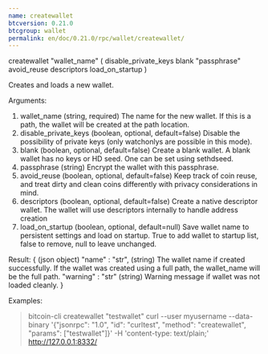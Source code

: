 ```yaml
---
name: createwallet
btcversion: 0.21.0
btcgroup: wallet
permalink: en/doc/0.21.0/rpc/wallet/createwallet/
---
```


createwallet "wallet_name" ( disable_private_keys blank "passphrase" avoid_reuse descriptors load_on_startup )

Creates and loads a new wallet.

Arguments:
1. wallet_name             (string, required) The name for the new wallet. If this is a path, the wallet will be created at the path location.
2. disable_private_keys    (boolean, optional, default=false) Disable the possibility of private keys (only watchonlys are possible in this mode).
3. blank                   (boolean, optional, default=false) Create a blank wallet. A blank wallet has no keys or HD seed. One can be set using sethdseed.
4. passphrase              (string) Encrypt the wallet with this passphrase.
5. avoid_reuse             (boolean, optional, default=false) Keep track of coin reuse, and treat dirty and clean coins differently with privacy considerations in mind.
6. descriptors             (boolean, optional, default=false) Create a native descriptor wallet. The wallet will use descriptors internally to handle address creation
7. load_on_startup         (boolean, optional, default=null) Save wallet name to persistent settings and load on startup. True to add wallet to startup list, false to remove, null to leave unchanged.

Result:
{                       (json object)
  "name" : "str",       (string) The wallet name if created successfully. If the wallet was created using a full path, the wallet_name will be the full path.
  "warning" : "str"     (string) Warning message if wallet was not loaded cleanly.
}

Examples:
> bitcoin-cli createwallet "testwallet"
> curl --user myusername --data-binary '{"jsonrpc": "1.0", "id": "curltest", "method": "createwallet", "params": ["testwallet"]}' -H 'content-type: text/plain;' http://127.0.0.1:8332/


